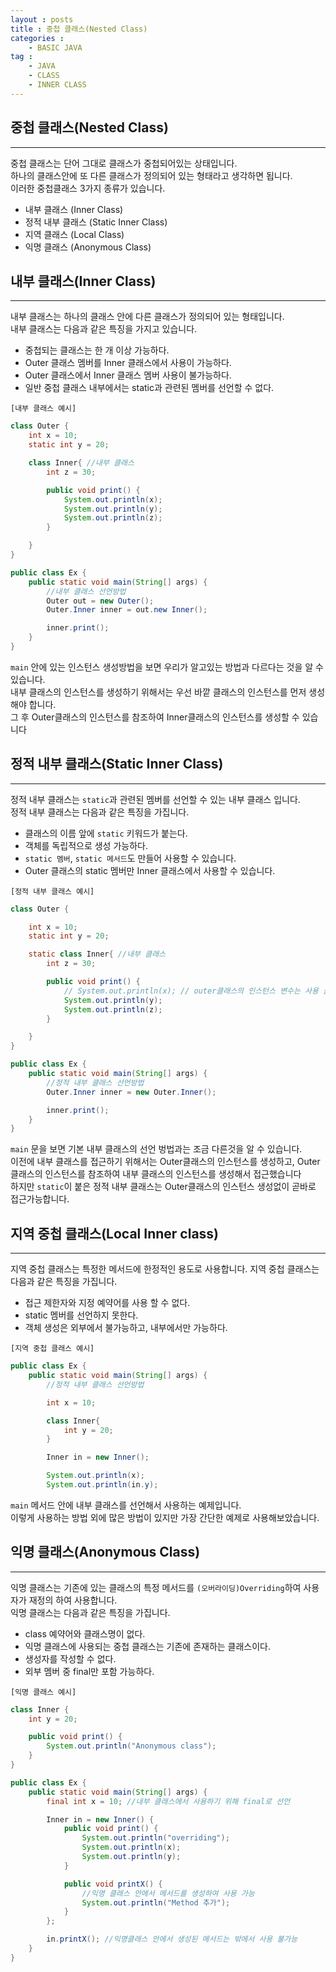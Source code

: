 ```yaml
---
layout : posts
title : 중첩 클래스(Nested Class)
categories :
    - BASIC JAVA
tag :
    - JAVA
    - CLASS
    - INNER CLASS
---
```


## __중첩 클래스(Nested Class)__
---
중첩 클래스는 단어 그대로 클래스가 중첩되어있는 상태입니다.<br>
하나의 클래스안에 또 다른 클래스가 정의되어 있는 형태라고 생각하면 됩니다.<br>
이러한 중첩클래스 3가지 종류가 있습니다.

- 내부 클래스 (Inner Class)
- 정적 내부 클래스 (Static Inner Class)
- 지역 클래스 (Local Class)
- 익명 클래스 (Anonymous Class)

## __내부 클래스(Inner Class)__
---
내부 클래스는 하나의 클래스 안에 다른 클래스가 정의되어 있는 형태입니다.<br>
내부 클래스는 다음과 같은 특징을 가지고 있습니다.<br>

- 중첩되는 클래스는 한 개 이상 가능하다.
- Outer 클래스 멤버를 Inner 클래스에서 사용이 가능하다.
- Outer 클래스에서 Inner 클래스 멤버 사용이 불가능하다.
- 일반 중첩 클래스 내부에서는 static과 관련된 멤버를 선언할 수 없다.

`[내부 클래스 예시]`

```java
class Outer {
    int x = 10;
    static int y = 20;

    class Inner{ //내부 클래스
        int z = 30;

        public void print() {
            System.out.println(x);
            System.out.println(y);
            System.out.println(z);
        }

    }
}

public class Ex {
    public static void main(String[] args) {
        //내부 클래스 선언방법
        Outer out = new Outer();
        Outer.Inner inner = out.new Inner();

        inner.print();
    }
}
```
`main` 안에 있는 인스턴스 생성방법을 보면 우리가 알고있는 방법과 다르다는 것을 알 수 있습니다.<br>
내부 클래스의 인스턴스를 생성하기 위해서는 우선 바깥 클래스의 인스턴스를 먼저 생성해야 합니다.<br>
그 후 Outer클래스의 인스턴스를 참조하여 Inner클래스의 인스턴스를 생성할 수 있습니다<br>

## __정적 내부 클래스(Static Inner Class)__
---
정적 내부 클래스는 `static`과 관련된 멤버를 선언할 수 있는 내부 클래스 입니다.<br>
정적 내부 클래스는 다음과 같은 특징을 가집니다.<br>

- 클래스의 이름 앞에 `static` 키워드가 붙는다.
- 객체를 독립적으로 생성 가능하다.
- `static 멤버`, `static 메서드`도 만들어 사용할 수 있습니다.
- Outer 클래스의 static 멤버만 Inner 클래스에서 사용할 수 있습니다.

`[정적 내부 클래스 예시]`
```java
class Outer {

    int x = 10;
    static int y = 20;

    static class Inner{ //내부 클래스
        int z = 30;

        public void print() {
            // System.out.println(x); // outer클래스의 인스턴스 변수는 사용 불가능
            System.out.println(y);
            System.out.println(z);
        }

    }
}

public class Ex {
    public static void main(String[] args) {
        //정적 내부 클래스 선언방법
        Outer.Inner inner = new Outer.Inner();

        inner.print();
    }
}
```
`main` 문을 보면 기본 내부 클래스의 선언 벙법과는 조금 다른것을 알 수 있습니다.<br>
이전에 내부 클래스를 접근하기 위해서는 Outer클래스의 인스턴스를 생성하고, Outer클래스의 인스턴스를 참조하여 내부 클래스의 인스턴스를 생성해서 접근했습니다<br>
하지만 `static`이 붙은 정적 내부 클래스는 Outer클래스의 인스턴스 생성없이 곧바로 접근가능합니다.<br>

## __지역 중첩 클래스(Local Inner class)__
---
지역 중첩 클래스는 특정한 메서드에 한정적인 용도로 사용합니다.
지역 중첩 클래스는 다음과 같은 특징을 가집니다.

- 접근 제한자와 지정 예약어를 사용 할 수 없다.
- static 멤버를 선언하지 못한다.
- 객체 생성은 외부에서 불가능하고, 내부에서만 가능하다.

`[지역 중첩 클래스 예시]`
```java
public class Ex {
    public static void main(String[] args) {
        //정적 내부 클래스 선언방법

        int x = 10;

        class Inner{
            int y = 20;
        }

        Inner in = new Inner();

        System.out.println(x);
        System.out.println(in.y);
```
`main` 메서드 안에 내부 클래스를 선언해서 사용하는 예제입니다.<br>
이렇게 사용하는 방법 외에 많은 방법이 있지만 가장 간단한 예제로 사용해보았습니다.<br>

## __익명 클래스(Anonymous Class)__
---
익명 클래스는 기존에 있는 클래스의 특정 메서드를 `(오버라이딩)Overriding`하여 사용자가 재정의 하여 사용합니다. <br>
익명 클래스는 다음과 같은 특징을 가집니다.

- class 예약어와 클래스명이 없다.
- 익명 클래스에 사용되는 중첩 클래스는 기존에 존재하는 클래스이다.
- 생성자를 작성할 수 없다.
- 외부 멤버 중 final만 포함 가능하다.

`[익명 클래스 예시]`
```java
class Inner {
    int y = 20;

    public void print() {
        System.out.println("Anonymous class");
    }
}

public class Ex {
    public static void main(String[] args) {
        final int x = 10; //내부 클래스에서 사용하기 위해 final로 선언

        Inner in = new Inner() {
            public void print() {
                System.out.println("overriding");
                System.out.println(x);
                System.out.println(y);
            }

            public void printX() {
                //익명 클래스 안에서 메서드를 생성하여 사용 가능
                System.out.println("Method 추가");
            }
        };

        in.printX(); //익명클래스 안에서 생성된 메서드는 밖에서 사용 불가능      
    }
}
```

